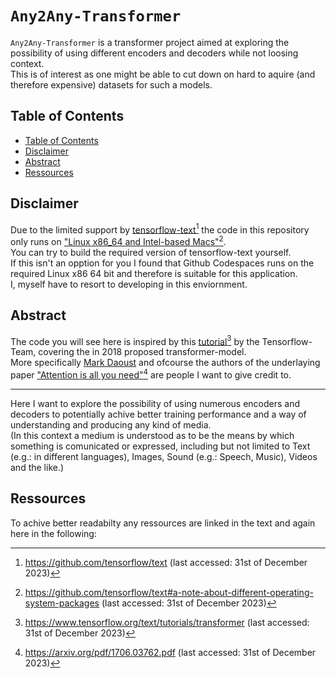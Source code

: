 # `Any2Any-Transformer`
`Any2Any-Transformer` is a transformer project aimed at exploring the possibility of using
different encoders and decoders while not loosing context.
<br>
This is of interest as one might be able to cut down on hard to aquire
(and therefore expensive) datasets for such a models.


## Table of Contents
- [Table of Contents](#Table-of-Contents)
- [Disclaimer](#Disclaimer)
- [Abstract](#Abstract)
- [Ressources](#Ressources)


## Disclaimer
Due to the limited support by [tensorflow-text](https://github.com/tensorflow/text)[^1]
the code in this repository only runs
on ["Linux x86_64 and Intel-based Macs"](https://github.com/tensorflow/text#a-note-about-different-operating-system-packages)[^2].
<br>
You can try to build the required version of tensorflow-text yourself.
<br>
If this isn't an opption for you I found that Github Codespaces runs on the required
Linux x86 64 bit and therefore is suitable for this application.
<br>
I, myself have to resort to developing in this enviornment.


## Abstract
The code you will see here is inspired by this
[tutorial](https://www.tensorflow.org/text/tutorials/transformer)[^3] by the
Tensorflow-Team, covering the in 2018 proposed transformer-model.
<br>
More specifically [Mark Daoust](https://github.com/MarkDaoust) and ofcourse the authors
of the underlaying paper ["Attention is all you need"](https://arxiv.org/pdf/1706.03762.pdf)[^4]
are people I want to give credit to.

---

Here I want to explore the possibility of using numerous encoders and decoders to
potentially achive better training performance and a way of understanding and producing
any kind of media.
<br>
(In this context a medium is understood as to be the means by which something is comunicated
or expressed, including but not limited to Text (e.g.: in different languages), Images, Sound
(e.g.: Speech, Music), Videos and the like.)


## Ressources
To achive better readabilty any ressources are linked in the text and again here in the following:

[^1]: https://github.com/tensorflow/text (last accessed: 31st of December 2023)
[^2]: https://github.com/tensorflow/text#a-note-about-different-operating-system-packages (last accessed: 31st of December 2023)
[^3]: https://www.tensorflow.org/text/tutorials/transformer (last accessed: 31st of December 2023)
[^4]: https://arxiv.org/pdf/1706.03762.pdf (last accessed: 31st of December 2023)
